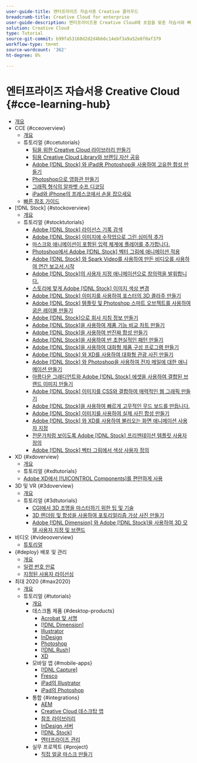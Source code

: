 ```yaml
---
user-guide-title: 엔터프라이즈 자습서용 Creative 클라우드
breadcrumb-title: Creative Cloud for enterprise
user-guide-description: 엔터프라이즈용 Creative Cloud에 초점을 맞춘 자습서와 빠른 참조 안내서를 봅니다.
solution: Creative Cloud
type: Tutorial
source-git-commit: b99fa53168d2d2d4bb6c14ebf3a9a52e8f0af379
workflow-type: tm+mt
source-wordcount: '362'
ht-degree: 8%

---
```



# 엔터프라이즈 자습서용 Creative Cloud {#cce-learning-hub}

+ [개요](overview.md)
+ CCE {#cceoverview}
   + [개요](cce/overview-cce.md)
   + 튜토리얼 {#ccetutorials}
      + [팀을 위한 Creative Cloud 라이브러리 만들기](cce/ccteamlibraries.md)
      + [팀용 Creative Cloud Library와 브랜딩 자산 공유](cce/sharecclibraries.md)
      + [Adobe [!DNL Stock] 와 iPad용 Photoshop을 사용하여 고유한 합성 만들기](cce/compositepsipad.md)
      + [Photoshop으로 영화관 만들기](cce/cinemagraphps.md)
      + [그래픽 형식의 알파벳 수프 디코딩](cce/alphabetsoup.md)
      + [iPad와 iPhone의 프레스코에서 손을 잡으세요](cce/frescoworkshop.md)
   + [빠른 참조 가이드](quick-reference/overview-ref.md)
+ [!DNL Stock] {#stockoverview}
   + [개요](stock/overview-stock.md)
   + 튜토리얼 {#stocktutorials}
      + [Adobe [!DNL Stock] 라이선스 기록 검색](stock/searchstock.md)
      + [Adobe [!DNL Stock] 이미지에 수작업으로 그린 심미적 추가](stock/handdrawn.md)
      + [마스크와 애니메이션이 포함된 입력 체계에 플레어를 추가합니다.](stock/flairtypography.md)
      + [Photoshop에서 Adobe [!DNL Stock] 벡터 그림에 애니메이션 적용](stock/animatevector.md)
      + [Adobe [!DNL Stock] 와 Spark Video를 사용하여 만든 비디오를 사용하여 연간 보고서 시작](stock/annualreport.md)
      + [Adobe [!DNL Stock]의 사용자 지정 애니메이션으로 창의력을 발휘합니다.](stock/customanimations.md)
      + [스토리에 맞게 Adobe [!DNL Stock] 이미지 색상 변경](stock/changecolors.md)
      + [Adobe [!DNL Stock] 이미지를 사용하여 포스터의 3D 콜라주 만들기](stock/collage.md)
      + [Adobe [!DNL Stock] 템플릿 및 Photoshop 스마트 오브젝트를 사용하여 굵은 레이블 만들기](stock/boldlabel.md)
      + [Adobe [!DNL Stock]으로 회사 지침 정보 만들기](stock/infographic.md)
      + [Adobe [!DNL Stock]을 사용하여 제품 기능 비교 차트 만들기](stock/featurecomparison.md)
      + [Adobe [!DNL Stock]을 사용하여 반진짜 합성 만들기](stock/surrealcomposite.md)
      + [Adobe [!DNL Stock]을 사용하여 반 초현실적인 패턴 만들기](stock/surrealpattern.md)
      + [Adobe [!DNL Stock]을 사용하여 대화형 제품 구성 프로그램 만들기](stock/productconfigurator.md)
      + [Adobe [!DNL Stock] 와 XD를 사용하여 대화형 관광 사진 만들기](stock/interactivetourismphoto.md)
      + [Adobe [!DNL Stock] 와 Photoshop을 사용하여 전자 메일에 대한 애니메이션 만들기](stock/animationemail.md)
      + [아름다운 그래디언트와 Adobe [!DNL Stock] 에셋을 사용하여 결합된 브랜드 이미지 만들기](stock/brandgradients.md)
      + [Adobe [!DNL Stock] 이미지를 CSS와 결합하여 매력적인 웹 그래픽 만들기](stock/webgraphics.md)
      + [Adobe [!DNL Stock]을 사용하여 빠르게 고무적인 무드 보드를 만듭니다.](stock/moodboard.md)
      + [Adobe [!DNL Stock] 이미지를 사용하여 실제 사진 합성 만들기](stock/realisticcomposite.md)
      + [Adobe [!DNL Stock] 와 XD를 사용하여 불러오는 화면 애니메이션 사용자 지정](stock/loadingscreen.md)
      + [전문가처럼 보이도록 Adobe [!DNL Stock] 프리젠테이션 템플릿 사용자 정의](stock/presentationtemplate.md)
      + [Adobe [!DNL Stock] 벡터 그림에서 색상 사용자 정의](stock/customizecolors.md)
+ XD {#xdoverview}
   + [개요](xd/overview-xd.md)
   + 튜토리얼 {#xdtutorials}
   + [Adobe XD에서 [!UICONTROL Components]를 편안하게 사용](xd/components.md)
+ 3D 및 VR {#3doverview}
   + [개요](3di/overview-3di.md)
   + 튜토리얼 {#3dtutorials}
      + [CGI에서 3D 조명을 마스터하기 위한 팁 및 기술](3di/mastering3dlighting.md)
      + [3D 렌더링 및 합성을 사용하여 포토리얼리즘 가상 사진 만들기](3di/photorealistic.md)
      + [Adobe [!DNL Dimension] 와 Adobe [!DNL Stock]을 사용하여 3D 모델 사용자 지정 및 브랜드](3di/3ddimensionstock.md)
+ 비디오 {#videooverview}
   + [튜토리얼](dva/overview-dva.md)
+ {#deploy} 배포 및 관리
   + [개요](deploy/overview-deploy.md)
   + [일련 번호 만료](deploy/cceserial.md)
   + [지정된 사용자 라이선싱](deploy/nameduserlicensing.md)
+ 최대 2020 {#max2020}
   + [개요](max2020/overview-max.md)
   + 튜토리얼 {#tutorials}
      + [개요](max2020/maxtutorials.md)
      + 데스크톱 제품 {#desktop-products}
         + [Acrobat 및 서명](max2020/acrobat-sign.md)
         + [[!DNL Dimension]](max2020/dimension.md)
         + [Illustrator](max2020/illustrator.md)
         + [InDesign](max2020/indesign.md)
         + [Photoshop](max2020/photoshop.md)
         + [[!DNL Rush]](max2020/rush.md)
         + [XD](max2020/xd.md)
      + 모바일 앱 {#mobile-apps}
         + [[!DNL Capture]](max2020/capture.md)
         + [Fresco](max2020/fresco.md)
         + [iPad의 Illustrator](max2020/illustratoripad.md)
         + [iPad의 Photoshop](max2020/photoshopipad.md)
      + 통합 {#integrations}
         + [AEM](max2020/aem.md)
         + [Creative Cloud 데스크탑 앱](max2020/creativeclouddesktopapp.md)
         + [참조 라이브러리](max2020/cclibraries.md)
         + [InDesign 서버](max2020/indesignserver.md)
         + [[!DNL Stock]](max2020/stock.md)
         + [엔터프라이즈 관리](max2020/enterprise.md)
      + 실무 프로젝트 {#project}
         + [직접 얼굴 마스크 만들기](max2020/handsonproject.md)